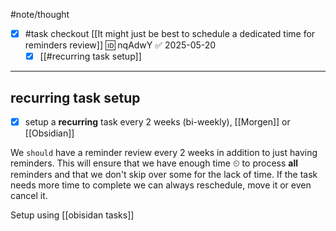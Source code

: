 #note/thought

- [x] #task checkout [[It might just be best to schedule a dedicated time for reminders review]]  🆔 nqAdwY ✅ 2025-05-20
	- [x] [[#recurring task setup]]
___

## recurring task setup

- [x] setup a **recurring** task every 2 weeks (bi-weekly), [[Morgen]] or [[Obsidian]]

We `should` have a reminder review every 2 weeks in addition to just having reminders. This will ensure that we have enough time ⏲ to process **all** reminders and that we don't
skip over some for the lack of time. If the task needs more time to complete we can always reschedule, move it or even cancel it.

Setup using [[obisidan tasks]]